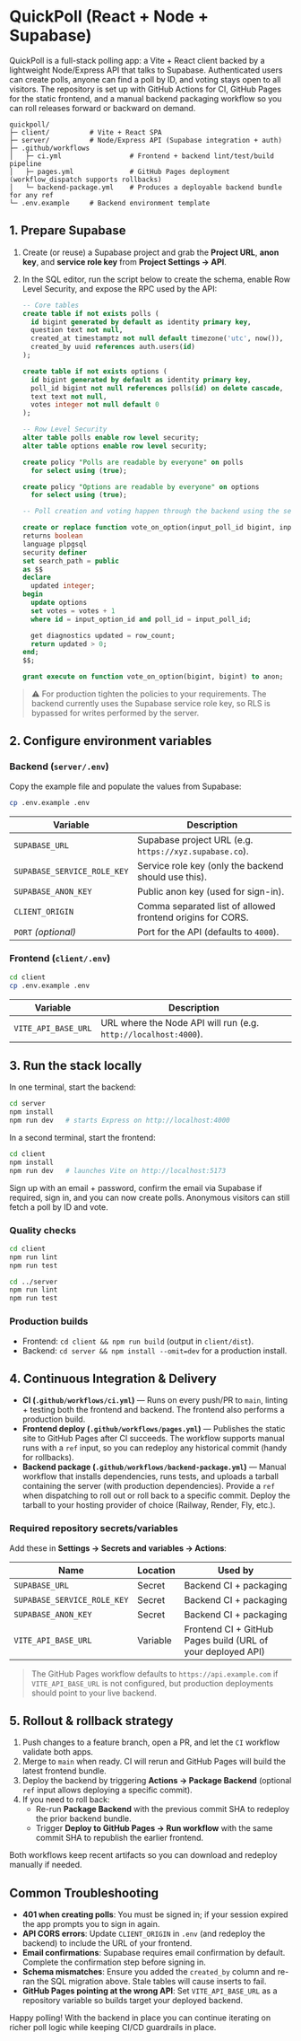 # QuickPoll (React + Node + Supabase)

QuickPoll is a full-stack polling app: a Vite + React client backed by a lightweight Node/Express API that talks to Supabase. Authenticated users can create polls, anyone can find a poll by ID, and voting stays open to all visitors. The repository is set up with GitHub Actions for CI, GitHub Pages for the static frontend, and a manual backend packaging workflow so you can roll releases forward or backward on demand.

```
quickpoll/
├─ client/          # Vite + React SPA
├─ server/          # Node/Express API (Supabase integration + auth)
├─ .github/workflows
│   ├─ ci.yml                 # Frontend + backend lint/test/build pipeline
│   ├─ pages.yml              # GitHub Pages deployment (workflow_dispatch supports rollbacks)
│   └─ backend-package.yml    # Produces a deployable backend bundle for any ref
└─ .env.example     # Backend environment template
```

## 1. Prepare Supabase

1. Create (or reuse) a Supabase project and grab the **Project URL**, **anon key**, and **service role key** from **Project Settings → API**.
2. In the SQL editor, run the script below to create the schema, enable Row Level Security, and expose the RPC used by the API:

   ```sql
   -- Core tables
   create table if not exists polls (
     id bigint generated by default as identity primary key,
     question text not null,
     created_at timestamptz not null default timezone('utc', now()),
     created_by uuid references auth.users(id)
   );

   create table if not exists options (
     id bigint generated by default as identity primary key,
     poll_id bigint not null references polls(id) on delete cascade,
     text text not null,
     votes integer not null default 0
   );

   -- Row Level Security
   alter table polls enable row level security;
   alter table options enable row level security;

   create policy "Polls are readable by everyone" on polls
     for select using (true);

   create policy "Options are readable by everyone" on options
     for select using (true);

   -- Poll creation and voting happen through the backend using the service role key.

   create or replace function vote_on_option(input_poll_id bigint, input_option_id bigint)
   returns boolean
   language plpgsql
   security definer
   set search_path = public
   as $$
   declare
     updated integer;
   begin
     update options
     set votes = votes + 1
     where id = input_option_id and poll_id = input_poll_id;

     get diagnostics updated = row_count;
     return updated > 0;
   end;
   $$;

   grant execute on function vote_on_option(bigint, bigint) to anon;
   ```

> ⚠️ For production tighten the policies to your requirements. The backend currently uses the Supabase service role key, so RLS is bypassed for writes performed by the server.

## 2. Configure environment variables

### Backend (`server/.env`)

Copy the example file and populate the values from Supabase:

```bash
cp .env.example .env
```

| Variable                     | Description                                                     |
| --------------------------- | --------------------------------------------------------------- |
| `SUPABASE_URL`              | Supabase project URL (e.g. `https://xyz.supabase.co`).          |
| `SUPABASE_SERVICE_ROLE_KEY` | Service role key (only the backend should use this).            |
| `SUPABASE_ANON_KEY`         | Public anon key (used for sign-in).                             |
| `CLIENT_ORIGIN`             | Comma separated list of allowed frontend origins for CORS.      |
| `PORT` *(optional)*         | Port for the API (defaults to `4000`).                          |

### Frontend (`client/.env`)

```bash
cd client
cp .env.example .env
```

| Variable             | Description                                             |
| ------------------- | ------------------------------------------------------- |
| `VITE_API_BASE_URL` | URL where the Node API will run (e.g. `http://localhost:4000`). |

## 3. Run the stack locally

In one terminal, start the backend:

```bash
cd server
npm install
npm run dev   # starts Express on http://localhost:4000
```

In a second terminal, start the frontend:

```bash
cd client
npm install
npm run dev   # launches Vite on http://localhost:5173
```

Sign up with an email + password, confirm the email via Supabase if required, sign in, and you can now create polls. Anonymous visitors can still fetch a poll by ID and vote.

### Quality checks

```bash
cd client
npm run lint
npm run test

cd ../server
npm run lint
npm run test
```

### Production builds

- Frontend: `cd client && npm run build` (output in `client/dist`).
- Backend: `cd server && npm install --omit=dev` for a production install.

## 4. Continuous Integration & Delivery

- **CI (`.github/workflows/ci.yml`)** — Runs on every push/PR to `main`, linting + testing both the frontend and backend. The frontend also performs a production build.
- **Frontend deploy (`.github/workflows/pages.yml`)** — Publishes the static site to GitHub Pages after CI succeeds. The workflow supports manual runs with a `ref` input, so you can redeploy any historical commit (handy for rollbacks).
- **Backend package (`.github/workflows/backend-package.yml`)** — Manual workflow that installs dependencies, runs tests, and uploads a tarball containing the server (with production dependencies). Provide a `ref` when dispatching to roll out or roll back to a specific commit. Deploy the tarball to your hosting provider of choice (Railway, Render, Fly, etc.).

### Required repository secrets/variables

Add these in **Settings → Secrets and variables → Actions**:

| Name | Location | Used by |
| ---- | -------- | ------- |
| `SUPABASE_URL` | Secret | Backend CI + packaging |
| `SUPABASE_SERVICE_ROLE_KEY` | Secret | Backend CI + packaging |
| `SUPABASE_ANON_KEY` | Secret | Backend CI + packaging |
| `VITE_API_BASE_URL` | Variable | Frontend CI + GitHub Pages build (URL of your deployed API) |

> The GitHub Pages workflow defaults to `https://api.example.com` if `VITE_API_BASE_URL` is not configured, but production deployments should point to your live backend.

## 5. Rollout & rollback strategy

1. Push changes to a feature branch, open a PR, and let the `CI` workflow validate both apps.
2. Merge to `main` when ready. CI will rerun and GitHub Pages will build the latest frontend bundle.
3. Deploy the backend by triggering **Actions → Package Backend** (optional `ref` input allows deploying a specific commit).
4. If you need to roll back:
   - Re-run **Package Backend** with the previous commit SHA to redeploy the prior backend bundle.
   - Trigger **Deploy to GitHub Pages → Run workflow** with the same commit SHA to republish the earlier frontend.

Both workflows keep recent artifacts so you can download and redeploy manually if needed.

## Common Troubleshooting

- **401 when creating polls**: You must be signed in; if your session expired the app prompts you to sign in again.
- **API CORS errors**: Update `CLIENT_ORIGIN` in `.env` (and redeploy the backend) to include the URL of your frontend.
- **Email confirmations**: Supabase requires email confirmation by default. Complete the confirmation step before signing in.
- **Schema mismatches**: Ensure you added the `created_by` column and re-ran the SQL migration above. Stale tables will cause inserts to fail.
- **GitHub Pages pointing at the wrong API**: Set `VITE_API_BASE_URL` as a repository variable so builds target your deployed backend.

Happy polling! With the backend in place you can continue iterating on richer poll logic while keeping CI/CD guardrails in place.
